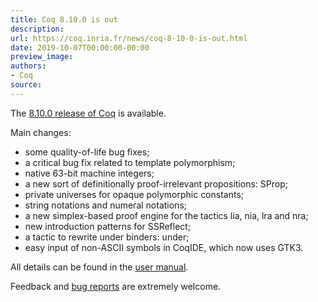 ```yaml
---
title: Coq 8.10.0 is out
description:
url: https://coq.inria.fr/news/coq-8-10-0-is-out.html
date: 2019-10-07T00:00:00-00:00
preview_image:
authors:
- Coq
source:
---
```



<p>The <a href="https://github.com/coq/coq/releases/tag/V8.10.0">8.10.0 release of Coq</a> is available.</p>
<p>Main changes:</p>
<ul>
<li>some quality-of-life bug fixes;</li>
<li>a critical bug fix related to template polymorphism;</li>
<li>native 63-bit machine integers;</li>
<li>a new sort of definitionally proof-irrelevant propositions: SProp;</li>
<li>private universes for opaque polymorphic constants;</li>
<li>string notations and numeral notations;</li>
<li>a new simplex-based proof engine for the tactics lia, nia, lra and nra;</li>
<li>new introduction patterns for SSReflect;</li>
<li>a tactic to rewrite under binders: under;</li>
<li>easy input of non-ASCII symbols in CoqIDE, which now uses GTK3.</li>
</ul>
<p>All details can be found in the <a href="https://coq.github.io/doc/V8.10.0/refman/changes.html#version-8-10">user manual</a>.</p>
<p>Feedback and <a href="https://github.com/coq/coq/issues">bug reports</a> are extremely welcome.</p>

 
